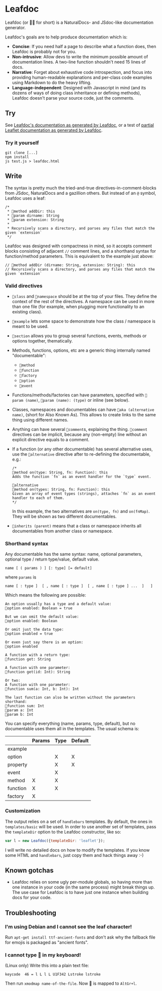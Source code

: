 
# Leafdoc


Leafdoc (or 🍂📄 for short) is a NaturalDocs- and JSdoc-like documentation generator.

Leafdoc's goals are to help produce documentation which is:
* **Concise**: If you need half a page to describe what a function does, then Leafdoc is probably not for you.
* **Non-intrusive**: Allow devs to write the minimum possible amount of documentation lines. A two-line function shouldn't need 15 lines of docs.
* **Narrative**: Forget about exhaustive code introspection, and focus into providing human-readable explanations and per-class code examples using Markdown to do the heavy lifting.
* **Language-independent**: Designed with Javascript in mind (and its dozens of ways of doing class inheritance or defining methods), Leafdoc doesn't parse your source code, just the comments.

## Try


See [Leafdoc's documentation as generated by Leafdoc](http://ivansanchez.github.io/Leafdoc/doc.html), or a test of [partial Leaflet documentation as generated by Leafdoc](http://ivansanchez.github.io/Leafdoc/Leaflet-docs.html).


### Try it yourself

```
git clone [...]
npm install
js test.js > leafdoc.html
```


## Write

The syntax is pretty much the tried-and-true directives-in-comment-blocks from JSdoc, NaturalDocs and a gazillion others. But instead of an `@` symbol, Leafdoc uses a leaf:

```
/*
 * 🍂method addDir: this
 * 🍂param dirname: String
 * 🍂param extension: String
 *
 * Recursively scans a directory, and parses any files that match the given `extension`
 */
```

Leafdoc was designed with compactness in mind, so it accepts comment blocks consisting of adjacent `//` comment lines, and a shorthand syntax for function/method parameters. This is equivalent to the example just above:

```
// 🍂method addDir (dirname: String, extension: String): this
// Recursively scans a directory, and parses any files that match the given `extension`
```


### Valid directives

* `🍂class` and `🍂namespace` should be at the top of your files. They define the context of the rest of the directives. A namespace can be used in more than one file (for example, when plugging more functionality to an existing class).
* `🍂example` lets some space to demonstrate how the class / namespace is meant to be used.
* `🍂section` allows you to group several functions, events, methods or options together, thematically.
* Methods, functions, options, etc are a generic thing internally named "documentable":
	* `🍂method`
	* `🍂function`
	* `🍂factory`
	* `🍂option`
	* `🍂event`
* Functions/methods/factories can have parameters, specified with `🍂param (name)`, `🍂param (name): (type)` or inline (see below).
* Classes, namespaces and documentables can have `🍂aka (alternative name)`, (short for Also Known As). This allows to create links to the same thing using different names.
* Anything can have several `🍂comment`s, explaining the thing. `🍂comment` directives can be implicit, because any (non-empty) line without an explicit directive equals to a comment.
* If a function (or any other documentable) has several alternative uses, use the `🍂alternative` directive after to re-defining the documentable, e.g.:
  ```
  /*
  🍂method on(type: String, fn: Function): this
  Adds the function `fn` as an event handler for the `type` event.

  🍂alternative
  🍂method on(types: String, fn: Function): this
  Given an array of event types (strings), attaches `fn` as an event handler to each of them.
  */
  ```
  In this example, the two alternatives are `on(type, fn)` and `on(fnMap)`. They will be shown as two different documentables.

* `🍂inherits (parent)` means that a class or namespace inherits all documentables from another class or namespace.

### Shorthand syntax

Any documentable has the same syntax: name, optional parameters, optional type / return type/value, default value.

```
name [ ( params ) ] [: type] [= default]
```
where `params` is
```
name [ : type ]  [ , name [ : type ]  [ , name [ : type ] ...  ]   ]
```

Which means the following are possible:

```
An option usually has a type and a default value:
🍂option enabled: Boolean = true

But we can omit the default value:
🍂option enabled: Boolean

Or omit just the data type:
🍂option enabled = true

Or even just say there is an option:
🍂option enabled

A function with a return type:
🍂function get: String

A function with one parameter:
🍂function get(id: Int): String

Or two:
A function with one parameter:
🍂function sum(a: Int, b: Int): Int

The last function can also be written without the parameters shorthand:
🍂function sum: Int
🍂param a: Int
🍂param b: Int
```

You can specify everything (name, params, type, default), but no documentable uses them all in the templates. The usual schema is:

|            | Params | Type | Default |
| ---------- | ------ | ---- | ------- |
| example    |        |      |         |
| option     |        |  X   |   X     |
| property   |        |  X   |   X     |
| event      |        |  X   |         |
| method     |   X    |  X   |         |
| function   |   X    |  X   |         |
| factory    |   X    |      |         |


### Customization

The output relies on a set of `handlebars` templates. By default, the ones in `templates/basic` will be used. In order to use another set of templates, pass the `templateDir` option to the Leafdoc constructor, like so:

```js
var l = new Leafdoc({templateDir: 'leaflet'});
```

I will write no detailed docs on how to modify the templates. If you know some HTML and `handlebars`, just copy them and hack things away :-)

## Known gotchas

* Leafdoc relies on some ugly per-module globals, so having more than one instance in your code (in the same process) might break things up. The use case for Leafdoc is to have just one instance when building docs for your code.


## Troubleshooting

### I'm using Debian and I cannot see the leaf character!

Run `apt-get install ttf-ancient-fonts` and don't ask why the fallback file for emojis is packaged as "ancient fonts".

### I cannot type 🍂 in my keyboard!

(Linux only) Write this into a plain text file:

```
keycode  46 = l L l L U1F342 Lstroke lstroke
```

Then run `xmodmap name-of-the-file`. Now 🍂 is mapped to `AltGr+l`.
